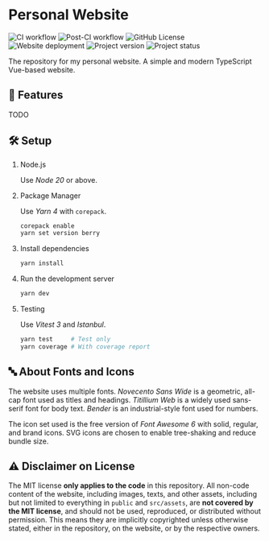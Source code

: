 # Personal Website

![CI workflow](https://github.com/ferrum56/personal-site/actions/workflows/ci.yml/badge.svg)
![Post-CI workflow](https://github.com/ferrum56/personal-site/actions/workflows/post-ci.yml/badge.svg)
![GitHub License](https://img.shields.io/github/license/ferrum56/personal-site)
![Website deployment](https://img.shields.io/badge/website-online-brightgreen)
![Project version](https://img.shields.io/github/package-json/v/ferrum56/personal-site)
![Project status](https://img.shields.io/badge/status-wip-yellow)

The repository for my personal website. A simple and modern TypeScript Vue-based website.

## 🚀 Features

TODO

## 🛠️ Setup

1. Node.js

    Use *Node 20* or above.
2. Package Manager

    Use *Yarn 4* with `corepack`.
    ```bash
    corepack enable
    yarn set version berry
    ```
3. Install dependencies

    ```bash
    yarn install
    ```
4. Run the development server

    ```bash
    yarn dev
    ```
5. Testing

    Use *Vitest 3* and *Istanbul*.
    ```bash
    yarn test     # Test only
    yarn coverage # With coverage report
    ```

## 🔤 About Fonts and Icons

The website uses multiple fonts. *Novecento Sans Wide* is a geometric, all-cap font used as titles and headings. *Titillium Web* is a widely used sans-serif font for body text. *Bender* is an industrial-style font used for numbers.

The icon set used is the free version of *Font Awesome 6* with solid, regular, and brand icons. SVG icons are chosen to enable tree-shaking and reduce bundle size.

## ⚠️ Disclaimer on License

The MIT license **only applies to the code** in this repository. All non-code content of the website, including images, texts, and other assets, including but not limited to everything in `public` and `src/assets`, are **not covered by the MIT license**, and should not be used, reproduced, or distributed without permission. This means they are implicitly copyrighted unless otherwise stated, either in the repository, on the website, or by the respective owners.
